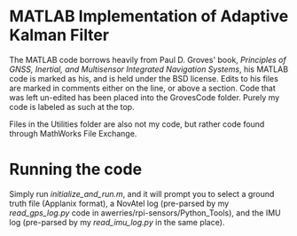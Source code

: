 # MATLAB Implementation of Adaptive Kalman Filter
The MATLAB code borrows heavily from Paul D. Groves' book, *Principles of GNSS, Inertial, and Multisensor Integrated Navigation Systems*, his MATLAB code is marked as his, and is held under the BSD license. Edits to his files are marked in comments either on the line, or above a section. Code that was left un-edited has been placed into the GrovesCode folder. Purely my code is labeled as such at the top.

Files in the Utilities folder are also not my code, but rather code found through MathWorks File Exchange.

# Running the code
Simply run *initialize\_and\_run.m*, and it will prompt you to select a ground truth file (Applanix format), a NovAtel log (pre-parsed by my *read\_gps\_log.py* code in awerries/rpi-sensors/Python_Tools), and the IMU log (pre-parsed by my *read\_imu\_log.py* in the same place).
